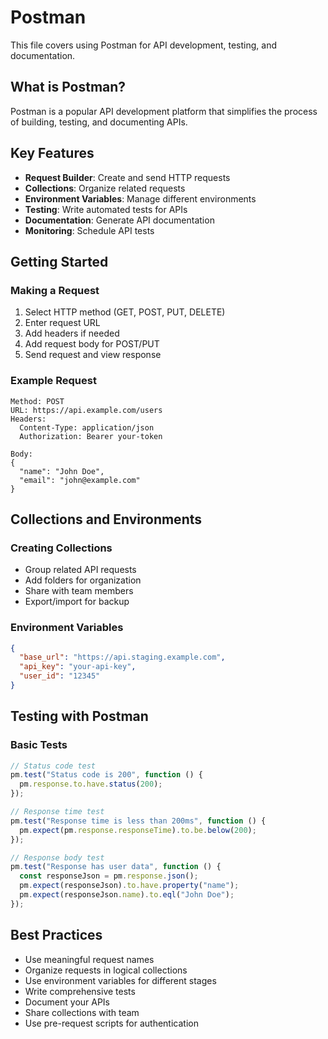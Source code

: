 # Postman

This file covers using Postman for API development, testing, and documentation.

## What is Postman?

Postman is a popular API development platform that simplifies the process of building, testing, and documenting APIs.

## Key Features

- **Request Builder**: Create and send HTTP requests
- **Collections**: Organize related requests
- **Environment Variables**: Manage different environments
- **Testing**: Write automated tests for APIs
- **Documentation**: Generate API documentation
- **Monitoring**: Schedule API tests

## Getting Started

### Making a Request

1. Select HTTP method (GET, POST, PUT, DELETE)
2. Enter request URL
3. Add headers if needed
4. Add request body for POST/PUT
5. Send request and view response

### Example Request

```
Method: POST
URL: https://api.example.com/users
Headers:
  Content-Type: application/json
  Authorization: Bearer your-token

Body:
{
  "name": "John Doe",
  "email": "john@example.com"
}
```

## Collections and Environments

### Creating Collections

- Group related API requests
- Add folders for organization
- Share with team members
- Export/import for backup

### Environment Variables

```json
{
  "base_url": "https://api.staging.example.com",
  "api_key": "your-api-key",
  "user_id": "12345"
}
```

## Testing with Postman

### Basic Tests

```javascript
// Status code test
pm.test("Status code is 200", function () {
  pm.response.to.have.status(200);
});

// Response time test
pm.test("Response time is less than 200ms", function () {
  pm.expect(pm.response.responseTime).to.be.below(200);
});

// Response body test
pm.test("Response has user data", function () {
  const responseJson = pm.response.json();
  pm.expect(responseJson).to.have.property("name");
  pm.expect(responseJson.name).to.eql("John Doe");
});
```

## Best Practices

- Use meaningful request names
- Organize requests in logical collections
- Use environment variables for different stages
- Write comprehensive tests
- Document your APIs
- Share collections with team
- Use pre-request scripts for authentication
